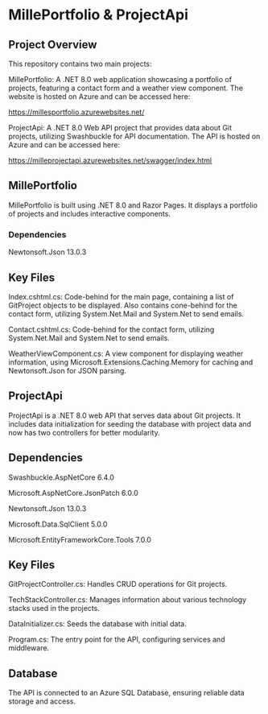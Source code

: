 # MillePortfolio & ProjectApi

## Project Overview
This repository contains two main projects:

MillePortfolio: A .NET 8.0 web application showcasing a portfolio of projects, featuring a contact form and a weather view component. The website is hosted on Azure and can be accessed here:

https://millesportfolio.azurewebsites.net/

ProjectApi: A .NET 8.0 Web API project that provides data about Git projects, utilizing Swashbuckle for API documentation. The API is hosted on Azure and can be accessed here:

https://milleprojectapi.azurewebsites.net/swagger/index.html

## MillePortfolio

MillePortfolio is built using .NET 8.0 and Razor Pages. It displays a portfolio of projects and includes interactive components.

### Dependencies

Newtonsoft.Json 13.0.3

## Key Files

Index.cshtml.cs: Code-behind for the main page, containing a list of GitProject objects to be displayed.
Also contains cone-behind for the contact form, utilizing System.Net.Mail and System.Net to send emails.

Contact.cshtml.cs: Code-behind for the contact form, utilizing System.Net.Mail and System.Net to send emails.

WeatherViewComponent.cs: A view component for displaying weather information, using Microsoft.Extensions.Caching.Memory for caching and Newtonsoft.Json for JSON parsing.

## ProjectApi

ProjectApi is a .NET 8.0 web API that serves data about Git projects. It includes data initialization for seeding the database with project data and now has two controllers for better modularity.

## Dependencies

Swashbuckle.AspNetCore 6.4.0

Microsoft.AspNetCore.JsonPatch 6.0.0

Newtonsoft.Json 13.0.3

Microsoft.Data.SqlClient 5.0.0

Microsoft.EntityFrameworkCore.Tools 7.0.0

## Key Files

GitProjectController.cs: Handles CRUD operations for Git projects.

TechStackController.cs: Manages information about various technology stacks used in the projects.

DataInitializer.cs: Seeds the database with initial data.

Program.cs: The entry point for the API, configuring services and middleware.

## Database

The API is connected to an Azure SQL Database, ensuring reliable data storage and access.

